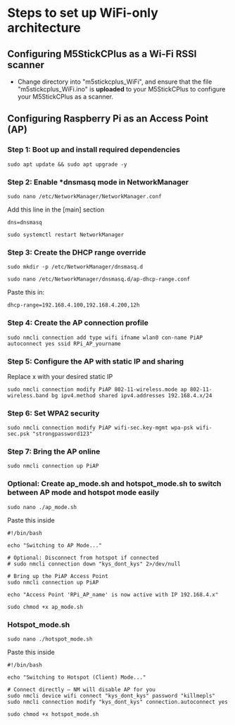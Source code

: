 # Steps to set up WiFi-only architecture
## Configuring M5StickCPlus as a Wi-Fi RSSI scanner
- Change directory into "m5stickcplus_WiFi", and ensure that the file "m5stickcplus_WiFi.ino" is **uploaded** to your M5StickCPlus to configure your M5StickCPlus as a scanner.

## Configuring Raspberry Pi as an Access Point (AP)
### Step 1: Boot up and install required dependencies
```
sudo apt update && sudo apt upgrade -y
```

### Step 2: Enable ***dnsmasq** mode in NetworkManager
```
sudo nano /etc/NetworkManager/NetworkManager.conf
```

Add this line in the [main] section 
```
dns=dnsmasq
```

```
sudo systemctl restart NetworkManager
```

### Step 3: Create the DHCP range override 
```
sudo mkdir -p /etc/NetworkManager/dnsmasq.d
```
```
sudo nano /etc/NetworkManager/dnsmasq.d/ap-dhcp-range.conf
```
Paste this in:
```
dhcp-range=192.168.4.100,192.168.4.200,12h
```

### Step 4: Create the AP connection profile
```
sudo nmcli connection add type wifi ifname wlan0 con-name PiAP autoconnect yes ssid RPi_AP_yourname
```

### Step 5: Configure the AP with static IP and sharing
Replace x with your desired static IP
```
sudo nmcli connection modify PiAP 802-11-wireless.mode ap 802-11-wireless.band bg ipv4.method shared ipv4.addresses 192.168.4.x/24
```

### Step 6: Set WPA2 security
```
sudo nmcli connection modify PiAP wifi-sec.key-mgmt wpa-psk wifi-sec.psk "strongpassword123"
```

### Step 7: Bring the AP online
```
sudo nmcli connection up PiAP
```

### Optional: Create ap_mode.sh and hotspot_mode.sh to switch between AP mode and hotspot mode easily
```
sudo nano ./ap_mode.sh
```
Paste this inside
```
#!/bin/bash

echo "Switching to AP Mode..."

# Optional: Disconnect from hotspot if connected
# sudo nmcli connection down "kys_dont_kys" 2>/dev/null

# Bring up the PiAP Access Point
sudo nmcli connection up PiAP

echo "Access Point 'RPi_AP_name' is now active with IP 192.168.4.x"
```
```
sudo chmod +x ap_mode.sh
```
### Hotspot_mode.sh
```
sudo nano ./hotspot_mode.sh
```
Paste this inside
```
#!/bin/bash

echo "Switching to Hotspot (Client) Mode..."

# Connect directly — NM will disable AP for you
sudo nmcli device wifi connect "kys_dont_kys" password "killmepls"
sudo nmcli connection modify "kys_dont_kys" connection.autoconnect yes
```
```
sudo chmod +x hotspot_mode.sh
```